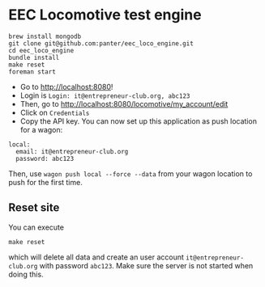 # EEC Locomotive test engine

    brew install mongodb
    git clone git@github.com:panter/eec_loco_engine.git
    cd eec_loco_engine
    bundle install
    make reset
    foreman start

* Go to <http://localhost:8080>!
* Login is `Login: it@entrepreneur-club.org, abc123`
* Then, go to <http://localhost:8080/locomotive/my_account/edit>
* Click on `Credentials`
* Copy the API key. You can now set up this application as push location for a wagon:

```
local:
  email: it@entrepreneur-club.org
  password: abc123
```

Then, use `wagon push local --force --data` from your wagon location to push for the first time.

## Reset site
You can execute

    make reset

which will delete all data and create an user account `it@entrepreneur-club.org` with password `abc123`. Make sure the server is not started when doing this.
